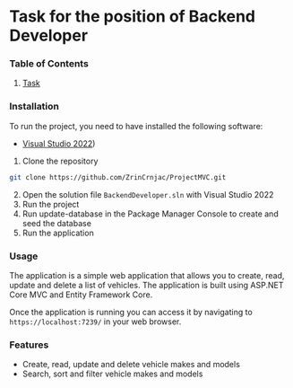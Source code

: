 # Task for the position of Backend Developer

### Table of Contents

1. [Task](#task)

### Installation

To run the project, you need to have installed the following software:

- [Visual Studio 2022](https://visualstudio.microsoft.com/downloads/))

1. Clone the repository

```bash
git clone https://github.com/ZrinCrnjac/ProjectMVC.git
```

2. Open the solution file `BackendDeveloper.sln` with Visual Studio 2022
3. Run the project			
4. Run update-database in the Package Manager Console to create and seed the database		
5. Run the application

### Usage

The application is a simple web application that allows you to create, read, update and delete a list of vehicles. The application is built using ASP.NET Core MVC and Entity Framework Core.

Once the application is running you can access it by navigating to `https://localhost:7239/` in your web browser.

### Features

- Create, read, update and delete vehicle makes and models
- Search, sort and filter vehicle makes and models